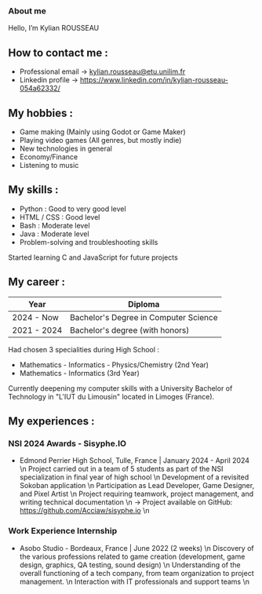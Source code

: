 ### About me 

Hello, I’m Kylian ROUSSEAU

## How to contact me :
  - Professional email -> kylian.rousseau@etu.unilim.fr
  - Linkedin profile -> https://www.linkedin.com/in/kylian-rousseau-054a62332/

## My hobbies :
  - Game making (Mainly using Godot or Game Maker)
  - Playing video games (All genres, but mostly indie)
  - New technologies in general
  - Economy/Finance
  - Listening to music

## My skills : 
  - Python : Good to very good level
  - HTML / CSS : Good level
  - Bash : Moderate level
  - Java : Moderate level
  - Problem-solving and troubleshooting skills

Started learning C and JavaScript for future projects

## My career :
| Year | Diploma |
|----------|----------|
| 2024 - Now |Bachelor's Degree in Computer Science |
| 2021 - 2024 | Bachelor's degree (with honors) |

Had chosen 3 specialities during High School :
  - Mathematics - Informatics - Physics/Chemistry (2nd Year)
  - Mathematics - Informatics (3rd Year)

Currently deepening my computer skills with a University Bachelor of Technology in "L'IUT du Limousin" located in Limoges (France).

## My experiences :

### NSI 2024 Awards - Sisyphe.IO
  - Edmond Perrier High School, Tulle, France | January 2024 - April 2024 \n
Project carried out in a team of 5 students as part of the NSI specialization in final year of high school \n
Development of a revisited Sokoban application \n
Participation as Lead Developer, Game Designer, and Pixel Artist \n
Project requiring teamwork, project management, and writing technical documentation \n
-> Project available on GitHub: https://github.com/Acciaw/sisyphe.io \n

### Work Experience Internship
  - Asobo Studio - Bordeaux, France | June 2022 (2 weeks)  \n
Discovery of the various professions related to game creation (development, game design, graphics, QA testing, sound design) \n
Understanding of the overall functioning of a tech company, from team organization to project management. \n
Interaction with IT professionals and support teams \n





<!---
krousseau19/krousseau19 is a ✨ special ✨ repository because its `README.md` (this file) appears on your GitHub profile.
You can click the Preview link to take a look at your changes.
--->
